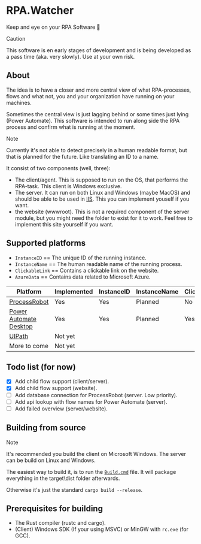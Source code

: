 # RPA.Watcher
Keep and eye on your RPA Software 🧐

> [!CAUTION]
> This software is en early stages of development and is being developed as a pass time (aka. very slowly). Use at your own risk.

## About
The idea is to have a closer and more central view of what RPA-processes, flows and what not, you and your organization have running on your machines.

Sometimes the central view is just lagging behind or some times just lying (Power Automate). This software is intended to run along side the RPA process and confirm what is running at the moment.

> [!NOTE]
> Currently it's not able to detect precisely in a human readable format, but that is planned for the future. Like translating an ID to a name.

It consist of two components (well, three):
- The client/agent. This is supposed to run on the OS, that performs the RPA-task. This client is Windows exclusive.
- The server. It can run on both Linux and Windows (maybe MacOS) and should be able to be used in [IIS](https://en.wikipedia.org/wiki/Internet_Information_Services). This you can implement youself if you want.
- the website (wwwroot). This is not a required component of the server module, but you might need the folder to exist for it to work. Feel free to implement this site yourself if you want.

## Supported platforms
- `InstanceID` == The unique ID of the running instance.
- `InstanceName` == The human readable name of the running process.
- `ClickableLink` == Contains a clickable link on the website.
- `AzureData` == Contains data related to Microsoft Azure.

| Platform       | Implemented | InstanceID | InstanceName | ClickableLink | AzureData |
| -------------- | ----------- | ---------- | ------------ | ------------- | --------- |
| [ProcessRobot](https://learn.microsoft.com/en-us/power-automate/desktop-flows/softomotive-migrator) | Yes | Yes | Planned | No | No |
| [Power Automate Desktop](https://powerautomate.microsoft.com) | Yes | Yes | Planned | Yes | Yes |
| [UIPath](https://uipath.com) | Not yet |  |  |  |  |
| More to come | Not yet |  |  |  |  |

## Todo list (for now)
- [x] Add child flow support (client/server).
- [x] Add child flow support (website).
- [ ] Add database connection for ProcessRobot (server. Low priority).
- [ ] Add api lookup with flow names for Power Automate (server).
- [ ] Add failed overview (server/website).

## Building from source
> [!NOTE]
> It's recommended you build the client on Microsoft Windows. The server can be build on Linux and Windows.

The easiest way to build it, is to run the [`Build.cmd`](Build.cmd) file. It will package everything in the target\dist folder afterwards.

Otherwise it's just the standard `cargo build --release`.

## Prerequisites for building
- The Rust compiler (rustc and cargo).
- (Client) Windows SDK (If your using MSVC) or MinGW with `rc.exe` (for GCC).
